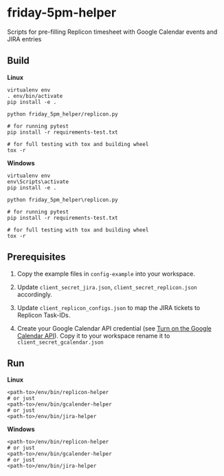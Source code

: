 # friday-5pm-helper
Scripts for pre-filling Replicon timesheet with Google Calendar events and JIRA entries

## Build

**Linux**

    virtualenv env
    . env/bin/activate
    pip install -e .
    
    python friday_5pm_helper/replicon.py
    
    # for running pytest
    pip install -r requirements-test.txt
    
    # for full testing with tox and building wheel
    tox -r

**Windows**

    virtualenv env
    env\Scripts\activate
    pip install -e .
    
    python friday_5pm_helper\replicon.py
    
    # for running pytest
    pip install -r requirements-test.txt
    
    # for full testing with tox and building wheel
    tox -r
    
## Prerequisites

1. Copy the example files in `config-example` into your workspace.

2. Update `client_secret_jira.json`, `client_secret_replicon.json` accordingly.

3. Update `client_replicon_configs.json` to map the JIRA tickets to Replicon Task-IDs.

4. Create your Google Calendar API credential (see [Turn on the Google Calendar API](https://developers.google.com/google-apps/calendar/quickstart/python)). 
Copy it to your workspace rename it to `client_secret_gcalendar.json`
   

## Run

**Linux**

    <path-to>/env/bin/replicon-helper
    # or just
    <path-to>/env/bin/gcalender-helper
    # or just
    <path-to>/env/bin/jira-helper

**Windows**

    <path-to>/env/bin/replicon-helper
    # or just
    <path-to>/env/bin/gcalender-helper
    # or just
    <path-to>/env/bin/jira-helper
